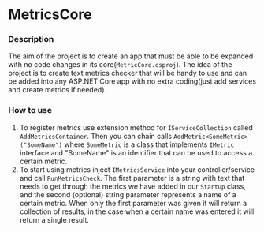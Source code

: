 # MetricsCore
### Description
The aim of the project is to create an app that must be able to be expanded with no code changes in its core(```MetricCore.csproj```). The idea of the project is to create 
text metrics checker that will be handy to use and can be added into any ASP.NET Core app with no extra coding(just add services and create metrics if needed).

### How to use
1. To register metrics use extension method for ```IServiceCollection``` called ```AddMetricsContainer```. 
Then you can chain calls ```AddMetric<SomeMetric>("SomeName")``` where ```SomeMetric``` is a class that implements ```IMetric``` interface and "SomeName" is an identifier that can be used to access a certain metric. 
2. To start using metrics inject ```IMetricsService``` into your controller/service and call ```RunMetricsCheck```. The first parameter is a string with text that needs to get through the metrics we have added in our ```Startup``` class, and the second (optional) string parameter represents a name of a certain metric. When only the first parameter was given it will return a collection of results, in the case when a certain name was entered it will return a single result.

